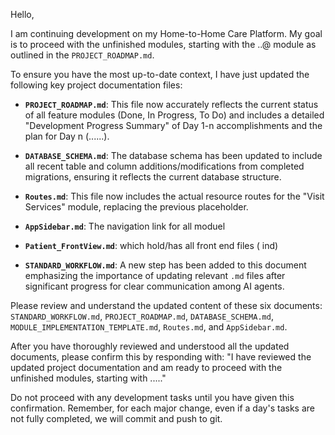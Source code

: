Hello,

I am continuing development on my Home-to-Home Care Platform. My goal is to proceed with the unfinished modules, starting with the ..@ module as outlined in the `PROJECT_ROADMAP.md`.

To ensure you have the most up-to-date context, I have just updated the following key project documentation files:

*   **`PROJECT_ROADMAP.md`**: This file now accurately reflects the current status of all feature modules (Done, In Progress, To Do) and includes a detailed "Development Progress Summary" of Day 1-n accomplishments and the plan for Day n (......).
*   **`DATABASE_SCHEMA.md`**: The database schema has been updated to include all recent table and column additions/modifications from completed migrations, ensuring it reflects the current database structure.
*   **`Routes.md`**: This file now includes the actual resource routes for the "Visit Services" module, replacing the previous placeholder.
*   **`AppSidebar.md`**: The navigation link for all moduel

*   **`Patient_FrontView.md`**: which hold/has all front end files ( ind)
*   **`STANDARD_WORKFLOW.md`**: A new step has been added to this document emphasizing the importance of updating relevant `.md` files after significant progress for clear communication among AI agents.

Please review and understand the updated content of these six documents: `STANDARD_WORKFLOW.md`, `PROJECT_ROADMAP.md`, `DATABASE_SCHEMA.md`, `MODULE_IMPLEMENTATION_TEMPLATE.md`, `Routes.md`, and `AppSidebar.md`.

After you have thoroughly reviewed and understood all the updated documents, please confirm this by responding with: "I have reviewed the updated project documentation and am ready to proceed with the unfinished modules, starting with ....."

Do not proceed with any development tasks until you have given this confirmation. Remember, for each major change, even if a day's tasks are not fully completed, we will commit and push to git.

